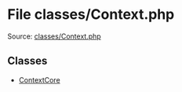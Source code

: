 File classes/Context.php
=========

Source: [classes/Context.php](https://github.com/PrestaShop/PrestaShop/blob/1.6.0.14/classes/Context.php)


Classes
-------

* [ContextCore](class.ContextCore.md)

